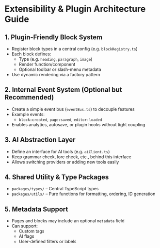 # Extensibility & Plugin Architecture Guide

## 1. Plugin-Friendly Block System

- Register block types in a central config (e.g. `blockRegistry.ts`)
- Each block defines:
  - Type (e.g. `heading`, `paragraph`, `image`)
  - Render function/component
  - Optional toolbar or slash-menu metadata
- Use dynamic rendering via a factory pattern

## 2. Internal Event System (Optional but Recommended)

- Create a simple event bus (`eventBus.ts`) to decouple features
- Example events:
  - `block:created`, `page:saved`, `editor:loaded`
- Enables analytics, autosave, or plugin hooks without tight coupling

## 3. AI Abstraction Layer

- Define an interface for AI tools (e.g. `aiClient.ts`)
- Keep grammar check, lore check, etc., behind this interface
- Allows switching providers or adding new tools easily

## 4. Shared Utility & Type Packages

- `packages/types/` – Central TypeScript types
- `packages/utils/` – Pure functions for formatting, ordering, ID generation

## 5. Metadata Support

- Pages and blocks may include an optional `metadata` field
- Can support:
  - Custom tags
  - AI flags
  - User-defined filters or labels
